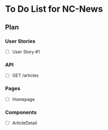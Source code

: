 # To Do List for NC-News

## Plan

### User Stories

- [ ] User Story #1

### API

- [ ] GET /articles

### Pages

- [ ] Homepage

### Components

- [ ] ArticleDetail